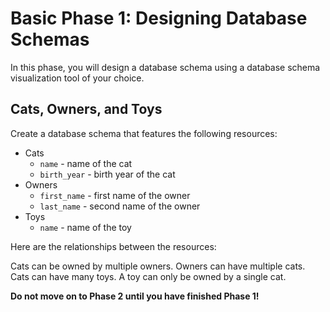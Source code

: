 # Basic Phase 1: Designing Database Schemas

In this phase, you will design a database schema using a database schema
visualization tool of your choice.

## Cats, Owners, and Toys

Create a database schema that features the following resources:

- Cats
  - `name` - name of the cat
  - `birth_year` - birth year of the cat
- Owners
  - `first_name` - first name of the owner
  - `last_name` - second name of the owner
- Toys
  - `name` - name of the toy

Here are the relationships between the resources:

Cats can be owned by multiple owners. Owners can have multiple cats. Cats can
have many toys. A toy can only be owned by a single cat.

**Do not move on to Phase 2 until you have finished Phase 1!**